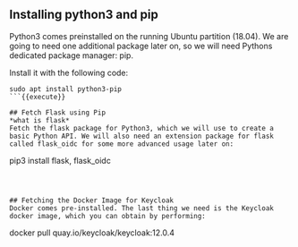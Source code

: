 
## Installing python3 and pip
Python3 comes preinstalled on the running Ubuntu partition (18.04). We are going to need one additional package later on, so we will need Pythons dedicated package manager: pip.

Install it with the following code:
```
sudo apt install python3-pip
```{{execute}}

## Fetch Flask using Pip
*what is flask*
Fetch the flask package for Python3, which we will use to create a basic Python API. We will also need an extension package for flask called flask_oidc for some more advanced usage later on:
```
pip3 install flask, flask_oidc
```{{execute}}



## Fetching the Docker Image for Keycloak
Docker comes pre-installed. The last thing we need is the Keycloak docker image, which you can obtain by performing:

```
docker pull quay.io/keycloak/keycloak:12.0.4
```{{execute}}
